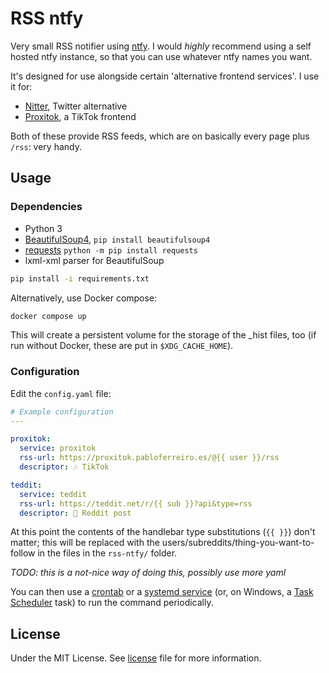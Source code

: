 # RSS ntfy

Very small RSS notifier using [ntfy](https://ntfy.sh/). I would *highly* recommend using a self hosted ntfy instance, so that you can use whatever ntfy names you want.

It's designed for use alongside certain 'alternative frontend services'. I use it for:

- [Nitter](https://github.com/zedeus/nitter), Twitter alternative
- [Proxitok](https://github.com/pablouser1/ProxiTok), a TikTok frontend

Both of these provide RSS feeds, which are on basically every page plus `/rss`: very handy.

## Usage

### Dependencies

- Python 3
- [BeautifulSoup4](https://www.crummy.com/software/BeautifulSoup/bs4/doc/), `pip install beautifulsoup4`
- [requests](https://requests.readthedocs.io/en/latest/) `python -m pip install requests`
- lxml-xml parser for BeautifulSoup

```sh
pip install -i requirements.txt
```

Alternatively, use Docker compose:

```sh
docker compose up
```

This will create a persistent volume for the storage of the _hist files, too (if
run without Docker, these are put in `$XDG_CACHE_HOME`).

### Configuration

Edit the `config.yaml` file:

```yaml
# Example configuration
---

proxitok:
  service: proxitok
  rss-url: https://proxitok.pabloferreiro.es/@{{ user }}/rss
  descriptor: 🎶 TikTok

teddit:
  service: teddit
  rss-url: https://teddit.net/r/{{ sub }}?api&type=rss
  descriptor: 🎩 Reddit post

```

At this point the contents of the handlebar type substitutions (`{{ }}`) don't
matter; this will be replaced with the users/subreddits/thing-you-want-to-follow
in the files in the `rss-ntfy/` folder.

*TODO: this is a not-nice way of doing this, possibly use more yaml*

You can then use a [crontab](https://man7.org/linux/man-pages/man5/crontab.5.html) or a [systemd service](https://www.freedesktop.org/software/systemd/man/systemd.service.html) (or, on Windows, a [Task Scheduler](https://learn.microsoft.com/en-us/windows/win32/taskschd/task-scheduler-start-page) task) to run the command periodically.

## License

Under the MIT License. See [license](/LICENSE) file for more information.

